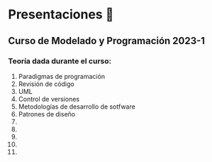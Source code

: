 # Presentaciones 📄

## Curso de Modelado y Programación 2023-1

### Teoría dada durante el curso:

 1. Paradigmas de programación
 2. Revisión de código
 3. UML
 4. Control de versiones
 5. Metodologías de desarrollo de sotfware
 6. Patrones de diseño
 7. 
 8. 
 9.
 10.
 11.
